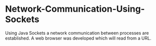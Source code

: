 # Network-Communication-Using-Sockets
Using Java Sockets a network communication between processes are established. A web browser was developed which will read from a URL.
